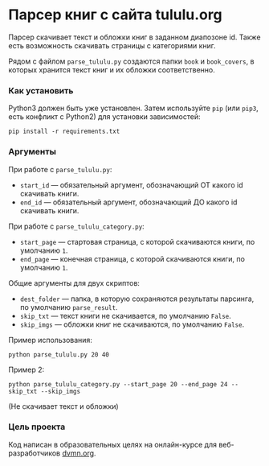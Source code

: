 # Парсер книг с сайта tululu.org

Парсер скачивает текст и обложки книг в заданном диапозоне id.
Также есть возможность скачивать страницы с категориями книг.

Рядом с файлом `parse_tululu.py` создаются папки `book` и `book_covers`, в которых хранится текст книг и их обложки соответственно.

### Как установить

Python3 должен быть уже установлен. 
Затем используйте `pip` (или `pip3`, есть конфликт с Python2) для установки зависимостей:
```
pip install -r requirements.txt
```

### Аргументы
При работе с `parse_tululu.py`:
* `start_id` — обязательный аргумент, обозначающий ОТ какого id скачивать книги.
* `end_id`  — обязательный аргумент, обозначающий ДО какого id скачивать книги.

При работе с `parse_tululu_category.py`:
* `start_page` — стартовая страница, с которой скачиваются книги, по умолчанию `1`. 
* `end_page` — конечная страница, с которой скачиваются книги, по умолчанию  `1`.

Общие аргументы для двух скриптов:
* `dest_folder` — папка, в которую сохраняются результаты парсинга, по умолчанию `parse_result`.
* `skip_txt` — текст книги не скачивается, по умолчанию `False`.
* `skip_imgs` — обложки книг не скачиваются, по умолчанию `False`. 

Пример использования:
```
python parse_tululu.py 20 40
```
Пример 2:
```
python parse_tululu_category.py --start_page 20 --end_page 24 --skip_txt --skip_imgs
```
(Не скачивает текст и обложки)
### Цель проекта

Код написан в образовательных целях на онлайн-курсе для веб-разработчиков [dvmn.org](https://dvmn.org/).
